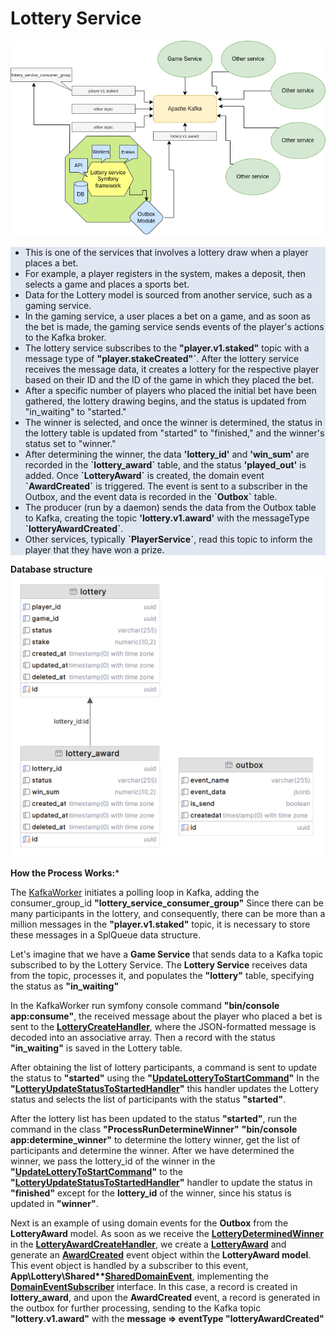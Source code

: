 <h1>Lottery Service</h1>

![dia.png](public%2FReadmeImg%2Fdia.png)

<ul style="background-color: rgba(196,208,231,0.5)">
<li>This is one of the services that involves a lottery draw when a player places a bet.</li>
<li>For example, a player registers in the system, makes a deposit, then selects a game and places a sports bet.</li>
<li>Data for the Lottery model is sourced from another service, such as a gaming service. </li>
<li>In the gaming service, a user places a bet on a game, and as soon as the bet is made, the gaming service sends events of the player's actions to the Kafka broker. </li>
<li>The lottery service subscribes to the <b>"player.v1.staked"</b> topic with a message type of <b>"player.stakeCreated"`</b>. After the lottery service receives the message data, it creates a lottery for the respective player based on their ID and the ID of the game in which they placed the bet.</li>
<li>After a specific number of players who placed the initial bet have been gathered, the lottery drawing begins, and the status is updated from "in_waiting" to "started." </li>
<li>The winner is selected, and once the winner is determined, the status in the lottery table is updated from "started" to "finished," and the winner's status set to "winner." </li>
<li>After determining the winner, the data <b>'lottery_id'</b> and <b>'win_sum'</b> are recorded in the <b>`lottery_award`</b> table, and the status <b>'played_out'</b> is added. Once <b>`LotteryAward`</b> is created, the domain event <b>`AwardCreated`</b> is triggered. The event is sent to a subscriber in the Outbox, and the event data is recorded in the <b>`Outbox`</b> table. </li>
<li>The producer (run by a daemon) sends the data from the Outbox table to Kafka, creating the topic <b>'lottery.v1.award'</b> with the messageType <b>`lotteryAwardCreated`</b>.  </li>
<li>Other services, typically <b>`PlayerService`</b>, read this topic to inform the player that they have won a prize.</li>
</ul>


**Database structure**
<img src="public/ReadmeImg/db-gram.png" alt="image" style="width:500px;height:auto;">

**How the Process Works:***

The [KafkaWorker](src%2FCore%2FWorker%2FKafka%2FKafkaWorker.php) initiates a polling loop in Kafka, adding the consumer_group_id **"lottery_service_consumer_group"** Since there can be many participants in the lottery, and consequently, there can be more than a million messages in the **"player.v1.staked"** topic, it is necessary to store these messages in a SplQueue data structure.

Let's imagine that we have a **Game Service** that sends data to a Kafka topic subscribed to by the Lottery Service. The **Lottery Service** receives data from the topic, processes it, and populates the **"lottery"** table, specifying the status as **"in_waiting"**

In the KafkaWorker run symfony console command **"bin/console app:consume"**, the received message about the player who placed a bet is sent to the **[LotteryCreateHandler](src%2FLottery%2FApplication%2FUseCase%2FLotteryCreateHandler.php)**, where the JSON-formatted message is decoded into an associative array. Then a record with the status **"in_waiting"** is saved in the Lottery table.

After obtaining the list of lottery participants, a command is sent to update the status to **"started"** using the **"[UpdateLotteryToStartCommand](src%2FLottery%2FApplication%2FCommand%2FUpdateLotteryToStartCommand.php)"** In the **"[LotteryUpdateStatusToStartedHandler](src%2FLottery%2FApplication%2FUseCase%2FLotteryUpdateStatusToStartedHandler.php)"** this handler updates the Lottery status and selects the list of participants with the status **"started"**.

After the lottery list has been updated to the status **"started"**, run the command in the class **"ProcessRunDetermineWinner"** **"bin/console app:determine_winner"** to determine the lottery winner, get the list of participants and determine the winner. After we have determined the winner, we pass the lottery_id of the winner in the **"[UpdateLotteryToStartCommand](src%2FLottery%2FApplication%2FCommand%2FUpdateLotteryToStartCommand.php)"** to the **"[LotteryUpdateStatusToStartedHandler](src%2FLottery%2FApplication%2FUseCase%2FLotteryUpdateStatusToStartedHandler.php)"** handler to update the status in **"finished"** except for the **lottery_id** of the winner, since his status is updated in **"winner"**.

Next is an example of using domain events for the **Outbox** from the **LotteryAward** model. As soon as we receive the **[LotteryDeterminedWinner](src%2FLottery%2FApplication%2FEvents%2FEventData%2FLotteryDeterminedWinner.php)** in the **[LotteryAwardCreateHandler](src%2FLottery%2FApplication%2FUseCase%2FLotteryAwardCreateHandler.php)**, we create a **[LotteryAward](src%2FLottery%2FModel%2FLotteryAward.php)** and generate an **[AwardCreated](src%2FLottery%2FModel%2FEvents%2FAwardCreated.php)** event object within the **LotteryAward model**. This event object is handled by a subscriber to this event, **App\Lottery\Shared\**[SharedDomainEvent](src%2FLottery%2FShared%2FSharedDomainEvent.php)**, implementing the **[DomainEventSubscriber](src%2FLottery%2FApplication%2FEvents%2FDomainEvents%2FSubscriber%2FDomainEventSubscriber.php)** interface. In this case, a record is created in **lottery_award**, and upon the **AwardCreated** event, a record is generated in the outbox for further processing, sending to the Kafka topic **"lottery.v1.award"** with the **message => eventType "lotteryAwardCreated"**